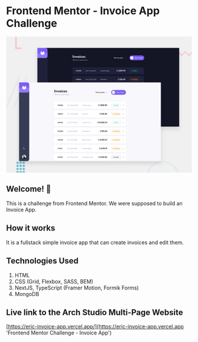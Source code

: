 # Frontend Mentor - Invoice App Challenge

![Design preview for the Invoice App challenge](./preview.jpg)

## Welcome! 👋

This is a challenge from Frontend Mentor. We were supposed to build an Invoice App.

## How it works

It is a fullstack simple invoice app that can create invoices and edit them.

## Technologies Used

1. HTML
2. CSS (Grid, Flexbox, SASS, BEM)
3. NextJS, TypeScript (Framer Motion, Formik Forms)
4. MongoDB

## Live link to the Arch Studio Multi-Page Website

[https://eric-invoice-app.vercel.app/](https://eric-invoice-app.vercel.app 'Frontend Mentor Challenge - Invoice App')
